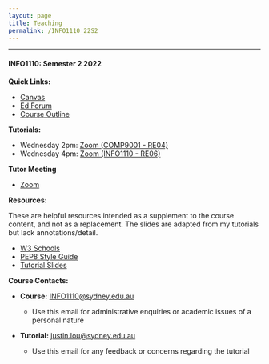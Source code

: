 ```yaml
---
layout: page
title: Teaching
permalink: /INFO1110_22S2
---
```

---

#### INFO1110: Semester 2 2022

**Quick Links:**
- [Canvas](https://canvas.sydney.edu.au/courses/45128)
- [Ed Forum](https://edstem.org/au/courses/9005/discussion/)
- [Course Outline](https://www.sydney.edu.au/units/INFO1110/2022-S2C-ND-CC)

**Tutorials:**
- Wednesday 2pm: [Zoom (COMP9001 - RE04)](https://uni-sydney.zoom.us/j/87597844825)
- Wednesday 4pm: [Zoom (INFO1110 - RE06)](https://uni-sydney.zoom.us/j/86051818804)

**Tutor Meeting**
- [Zoom](https://uni-sydney.zoom.us/j/89408844010)

**Resources:**

These are helpful resources intended as a supplement to the course content, and not as a replacement. The slides are adapted from my tutorials but lack annotations/detail.

- [W3 Schools](https://www.w3schools.com/python/)
- [PEP8 Style Guide](https://peps.python.org/pep-0008/)
- [Tutorial Slides]()

**Course Contacts:**
- **Course:** [INFO1110@sydney.edu.au](mailto:INFO1110@sydney.edu.au)
	- Use this email for administrative enquiries or academic issues of a personal nature

- **Tutorial:** [justin.lou@sydney.edu.au](mailto:justin.lou@sydney.edu.au)
	- Use this email for any feedback or concerns regarding the tutorial

<br>
<br>
<br>
